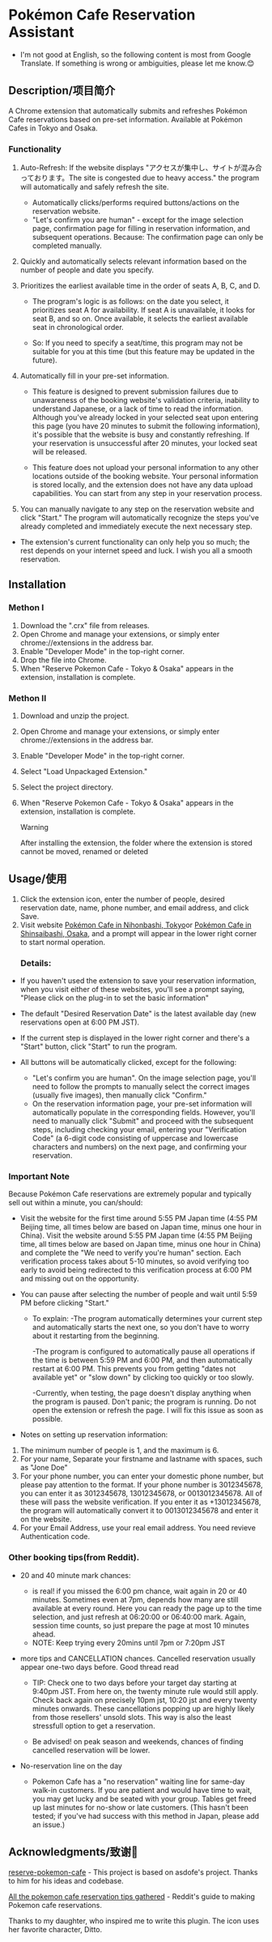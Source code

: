 # Pokémon Cafe Reservation Assistant

- I'm not good at English, so the following content is most  from Google Translate. If something is wrong or ambiguities, please let me know.😊

## Description/项目简介
A Chrome extension that automatically submits and refreshes Pokémon Cafe reservations based on pre-set information. Available at Pokémon Cafes in Tokyo and Osaka.

### Functionality
1. Auto-Refresh: If the website displays "アクセスが集中し、サイトが混み合っております。The site is congested due to heavy access." the program will automatically and safely refresh the site.
    - Automatically clicks/performs required buttons/actions on the reservation website.
    - "Let's confirm you are human" - except for the image selection page, confirmation page for filling in reservation information, and subsequent operations. Because: The confirmation page can only be completed manually.

2. Quickly and automatically selects relevant information based on the number of people and date you specify.

3. Prioritizes the earliest available time in the order of seats A, B, C, and D.

    - The program's logic is as follows: on the date you select, it prioritizes seat A for availability. If seat A is unavailable, it looks for seat B, and so on. Once available, it selects the earliest available seat in chronological order.

    - So: If you need to specify a seat/time, this program may not be suitable for you at this time (but this feature may be updated in the future).

4. Automatically fill in your pre-set information.

    - This feature is designed to prevent submission failures due to unawareness of the booking website's validation criteria, inability to understand Japanese, or a lack of time to read the information. Although you've already locked in your selected seat upon entering this page (you have 20 minutes to submit the following information), it's possible that the website is busy and constantly refreshing. If your reservation is unsuccessful after 20 minutes, your locked seat will be released.

    - This feature does not upload your personal information to any other locations outside of the booking website. Your personal information is stored locally, and the extension does not have any data upload capabilities. You can start from any step in your reservation process.

5. You can manually navigate to any step on the reservation website and click "Start." The program will automatically recognize the steps you've already completed and immediately execute the next necessary step.

- The extension's current functionality can only help you so much; the rest depends on your internet speed and luck. I wish you all a smooth reservation.

## Installation

### Methon I
1. Download the ".crx" file from releases.
2. Open Chrome and manage your extensions, or simply enter chrome://extensions in the address bar.
3. Enable "Developer Mode" in the top-right corner.
4. Drop the file into Chrome.
5. When "Reserve Pokemon Cafe - Tokyo & Osaka" appears in the extension, installation is complete.

### Methon II
1. Download and unzip the project.

2. Open Chrome and manage your extensions, or simply enter chrome://extensions in the address bar.

3. Enable "Developer Mode" in the top-right corner.

4. Select "Load Unpackaged Extension."

5. Select the project directory.

6. When "Reserve Pokemon Cafe - Tokyo & Osaka" appears in the extension, installation is complete.

   > [!WARNING]
   > After installing the extension, the folder where the extension is stored cannot be moved, renamed or deleted




## Usage/使用

1. Click the extension icon, enter the number of people, desired reservation date, name, phone number, and email address, and click Save.
2. Visit website [Pokémon Cafe in Nihonbashi, Tokyo](https://reserve.pokemon-cafe.jp/)or  [Pokémon Cafe in Shinsaibashi, Osaka](https://osaka.pokemon-cafe.jp/), and a prompt will appear in the lower right corner to start normal operation.
   ### Details:
- If you haven't used the extension to save your reservation information, when you visit either of these websites, you'll see a prompt saying, "Please click on the plug-in to set the basic information"

- The default "Desired Reservation Date" is the latest available day (new reservations open at 6:00 PM JST).

- If the current step is displayed in the lower right corner and there's a "Start" button, click "Start" to run the program.

- All buttons will be automatically clicked, except for the following:

    - "Let's confirm you are human". On the image selection page, you'll need to follow the prompts to manually select the correct images (usually five images), then manually click "Confirm."
    - On the reservation information page, your pre-set information will automatically populate in the corresponding fields. However, you'll need to manually click "Submit" and proceed with the subsequent steps, including checking your email, entering your "Verification Code" (a 6-digit code consisting of uppercase and lowercase characters and numbers) on the next page, and confirming your reservation.


### Important Note
Because Pokémon Cafe reservations are extremely popular and typically sell out within a minute, you can/should:

- Visit the website for the first time around 5:55 PM Japan time (4:55 PM Beijing time, all times below are based on Japan time, minus one hour in China). Visit the website around 5:55 PM Japan time (4:55 PM Beijing time, all times below are based on Japan time, minus one hour in China) and complete the "We need to verify you're human" section. Each verification process takes about 5-10 minutes, so avoid verifying too early to avoid being redirected to this verification process at 6:00 PM and missing out on the opportunity.
- You can pause after selecting the number of people and wait until 5:59 PM before clicking "Start."

    - To explain:
      -The program automatically determines your current step and automatically starts the next one, so you don't have to worry about it restarting from the beginning.

      -The program is configured to automatically pause all operations if the time is between 5:59 PM and 6:00 PM, and then automatically restart at 6:00 PM. This prevents you from getting "dates not available yet" or "slow down" by clicking too quickly or too slowly.

      -Currently, when testing, the page doesn't display anything when the program is paused. Don't panic; the program is running. Do not open the extension or refresh the page. I will fix this issue as soon as possible.

- Notes on setting up reservation information:
1. The minimum number of people is 1, and the maximum is 6.
2. For your name, Separate your firstname and lastname with spaces, such as "Jone Doe"
3. For your phone number, you can enter your domestic phone number, but please pay attention to the format. If your phone number is 3012345678, you can enter it as 3012345678, 13012345678, or 0013012345678. All of these will pass the website verification. If you enter it as +13012345678, the program will automatically convert it to 0013012345678 and enter it on the website.
4. For your Email Address,  use your real email address. You need revieve Authentication code.

### Other booking tips(from Reddit).

- 20 and 40 minute mark chances:

    - is real! if you missed the 6:00 pm chance, wait again in 20 or 40 minutes. Sometimes even at 7pm, depends how many are still available at every round. Here you can ready the page up to the time selection, and just refresh at 06:20:00 or 06:40:00 mark. Again, session time counts, so just prepare the page at most 10 minutes ahead.
    - NOTE: Keep trying every 20mins until 7pm or 7:20pm JST
- more tips and CANCELLATION chances. Cancelled reservation usually appear one-two days before. Good thread read
    - TIP: Check one to two days before your target day starting at 9:40pm JST. From here on, the twenty minute rule would still apply. Check back again on precisely 10pm jst, 10:20 jst and every twenty minutes onwards. These cancellations popping up are highly likely from those resellers' unsold slots. This way is also the least stressfull option to get a reservation.

    - Be advised! on peak season and weekends, chances of finding cancelled reservation will be lower.

- No-reservation line on the day
    - Pokemon Cafe has a "no reservation" waiting line for same-day walk-in customers. If you are patient and would have time to wait, you may get lucky and be seated with your group. Tables get freed up last minutes for no-show or late customers. (This hasn't been tested; if you've had success with this method in Japan, please add an issue.)

## Acknowledgments/致谢🙏

[reserve-pokemon-cafe](https://github.com/asdofe/reserve-pokemon-cafe) -  This project is based on asdofe's project. Thanks to him for his ideas and codebase.

[All the pokemon cafe reservation tips gathered](https://www.reddit.com/r/JapanTravelTips/comments/1dr614w/all_the_pokemon_cafe_reservation_tips_gathered/) - Reddit's guide to making Pokemon cafe reservations.

Thanks to my daughter, who inspired me to write this plugin. The icon uses her favorite character, Ditto.
